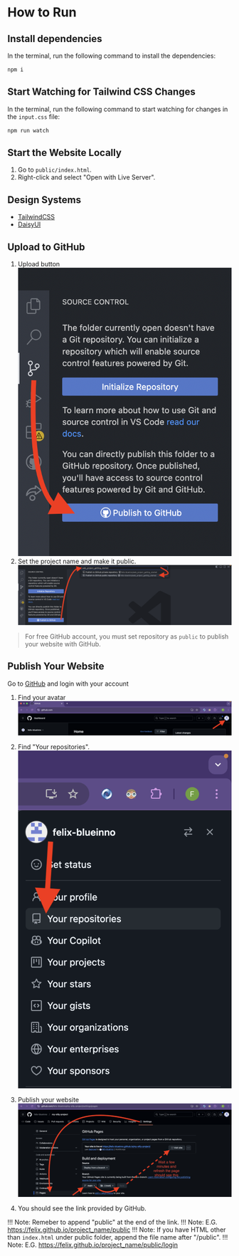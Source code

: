 # How to Run

## Install dependencies

In the terminal, run the following command to install the dependencies:

```bash
npm i
```

## Start Watching for Tailwind CSS Changes

In the terminal, run the following command to start watching for changes in the `input.css` file:

```bash
npm run watch
```

## Start the Website Locally

1. Go to `public/index.html`.
2. Right-click and select "Open with Live Server".

## Design Systems

- [TailwindCSS](https://tailwindcss.com/)
- [DaisyUI](https://daisyui.com/)

## Upload to GitHub

1. Upload button
   ![to_github](./instruction_imgs/to_github.png)
2. Set the project name and make it public.
   ![project_name](./instruction_imgs/project_name.png)

> For free GitHub account, you must set repository as `public` to publish your website with GitHub.

## Publish Your Website

Go to [GitHub](https://github.com/) and login with your account

1. Find your avatar
   ![github_home](./instruction_imgs/github_home.png)
2. Find "Your repositories".
   ![github_menu](./instruction_imgs/github_menu.png)
3. Publish your website
   ![github_publish](./instruction_imgs/github_publish.png)

4. You should see the link provided by GitHub.

!!! Note: Remeber to append "public" at the end of the link.
!!! Note: E.G. https://felix.github.io/project_name/public
!!! Note: If you have HTML other than `index.html` under public folder, append the file name after "/public".
!!! Note: E.G. https://felix.github.io/project_name/public/login
